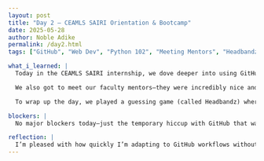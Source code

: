 ```yaml
---
layout: post
title: "Day 2 – CEAMLS SAIRI Orientation & Bootcamp"
date: 2025-05-28
author: Noble Adike
permalink: /day2.html
tags: ["GitHub", "Web Dev", "Python 102", "Meeting Mentors", "Headbandz",]

what_i_learned: |
  Today in the CEAMLS SAIRI internship, we dove deeper into using GitHub to customize our personal websites. I ran into an issue editing my About Me page but, with some help from Clyde, I was able to fix it and gain confidence in version control workflows.

  We also got to meet our faculty mentors—they were incredibly nice and offered great insights into the internship projects. In our Python 102 bootcamp session, we covered dictionaries and sets—key data structures.

  To wrap up the day, we played a guessing game (called Headbandz) where you ask yes/no questions to identify an object. I didn’t guess correctly on my turn, which was a bit of a bummer, but it was a fun way to practice logical thinking.

blockers: |
  No major blockers today—just the temporary hiccup with GitHub that was quickly resolved thanks to Clyde’s guidance.

reflection: |
  I’m pleased with how quickly I’m adapting to GitHub workflows without having real experience apart from uploading code on it. I'm also excited to see how I could go about applying dictionaries and sets knowledge in our research project. Meeting the mentors was inspiring, and I’m looking forward to collaborating with them. Tomorrow, I’ll focus on deepening my Python skills and contributing meaningful updates to our group project.
---
```

